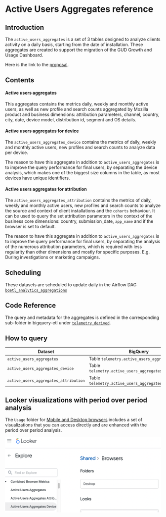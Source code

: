 # Active Users Aggregates reference

<!-- toc -->

## Introduction

The `active_users_aggregates` is a set of 3 tables designed to analyze clients
activity on a daily basis, starting from the date of installation.
These aggregates are created to support the migration of the GUD
Growth and Usage Dashboard.

Here is the link to the [proposal](https://docs.google.com/document/d/1qvWO49Lr_Z_WErh3I3058A3B1YuiuURx19K3aTdmejM/edit?usp=sharing).

## Contents

#### Active users aggregates
This aggregates contains the metrics daily, weekly and monthly active users,
as well as new profile and search counts aggregated by Mozilla product and
business dimensions: attribution parameters, channel, country, city, date,
device model, distribution id, segment and OS details.

#### Active users aggregates for device
The `active_users_aggregates_device` contains the metrics of
daily, weekly and monthly active users, new profiles and search counts
to analyze data per device.

The reason to have this aggregate in addition to `active_users_aggregates`
is to improve the query performance for final users, by separating the
device analysis, which makes one of the biggest size columns in the table,
as most devices have unique identifiers.

#### Active users aggregates for attribution

The `active_users_aggregates_attribution` contains the metrics of
daily, weekly and monthly active users, new profiles and search counts
to analyze the source and context of client installations and the `cohorts`
behaviour.
It can be used to query the set attribution parameters in the context
of the business core dimensions: country, submission_date, `app_name`
and if the browser is set to default.

The reason to have this aggregate in addition to `active_users_aggregates`
is to improve the query performance for final users, by separating the
analysis of the numerous attribution parameters, which is required with
less regularity  than other dimensions and mostly for specific purposes.
E.g. During investigations or marketing campaigns.

## Scheduling

These datasets are scheduled to update daily in the Airflow DAG
[`bqetl_analytics_aggregations`](https://workflow.telemetry.mozilla.org/home?search=bqetl_analytics_aggregations)

## Code Reference

The query and metadata for the aggregates is defined in the corresponding
sub-folder in bigquery-etl under
[`telemetry_derived`](https://github.com/mozilla/bigquery-etl/tree/main/sql/moz-fx-data-shared-prod/telemetry_derived).

## How to query

| Dataset                             | BigQuery                                              | Looker                                                                                                           |
|-------------------------------------|-------------------------------------------------------|------------------------------------------------------------------------------------------------------------------|
| `active_users_aggregates`             | Table `telemetry.active_users_aggregates`             | [Explore](https://mozilla.cloud.looker.com/explore/combined_browser_metrics/active_users_aggregates)             |
| `active_users_aggregates_device`      | Table `telemetry.active_users_aggregates_device`      | [Explore](https://mozilla.cloud.looker.com/explore/combined_browser_metrics/active_users_aggregates_device)      |
| `active_users_aggregates_attribution` | Table `telemetry.active_users_aggregates_attribution` | [Explore](https://mozilla.cloud.looker.com/explore/combined_browser_metrics/active_users_aggregates_attribution) |

## Looker visualizations with period over period analysis
The `Usage` folder for [Mobile and Desktop browsers](https://mozilla.cloud.looker.com/folders/748)
includes a set of visualizations that you can access directly and are enhanced
with the period over period analysis.

![img.png](img.png)
